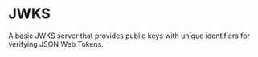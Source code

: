 # JWKS
A basic JWKS server that provides public keys with unique identifiers for verifying JSON Web Tokens.
